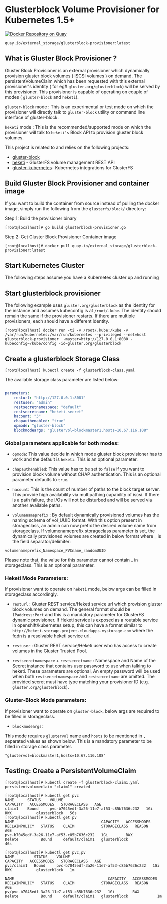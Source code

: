 # Glusterblock Volume Provisioner for Kubernetes 1.5+


[![Docker Repository on Quay](https://quay.io/repository/external_storage/glusterblock-provisioner/status "Docker Repository on Quay")](https://quay.io/repository/external_storage/glusterblock-provisioner)
```
quay.io/external_storage/glusterblock-provisioner:latest
```


## What is Gluster Block Provisioner ?

Gluster Block Provisioner is an external provisioner which dynamically provision gluster block volumes ( ISCSI volumes ) on demand. The persistentVolumeClaim which has been requested with this external provisioner's identity ( for eg# `gluster.org/glusterblock`)  will be served by this provisioner. This provisioner is capable of operating on couple of modes ( `gluster-block` and `heketi`).

`gluster-block` mode :  This is an experimental or test mode on which the provisioner will directly talk to `gluster-block` utility or command line interface of gluster-block. 

`heketi` mode : This is the recommended/supported mode on which the provisioner will talk to `heketi's` Block API to provision gluster block volumes.  

This project is related to and relies on the following projects:

* [gluster-block](https://github.com/gluster/gluster-block)
* [heketi](https://github.com/heketi/heketi) - GlusterFS volume management REST API
* [gluster-kubernetes](https://github.com/gluster/gluster-kubernetes)- Kubernetes integrations for GlusterFS


## Build Gluster Block Provisioner and container image

If you want to build the container from source instead of pulling the docker image, simply run the following from the `glusterfs/block/` directory:

 Step 1: Build the provisioner binary
```
[root@localhost]# go build glusterblock-provisioner.go
```

Step 2:  Get Gluster Block Provisioner Container image
```
[root@localhost]# docker pull quay.io/external_storage/glusterblock-provisioner:latest
```

## Start Kubernetes Cluster

The following steps assume you have a Kubernetes cluster up and running

## Start glusterblock provisioner

The following example uses `gluster.org/glusterblock` as the identity for the instance and assumes kubeconfig is at `/root/.kube`. The identity should remain the same if the provisioner restarts. If there are multiple provisioners, each should have a different identity.

```
[root@localhost] docker run -ti -v /root/.kube:/kube -v /var/run/kubernetes:/var/run/kubernetes --privileged --net=host  glusterblock-provisioner  -master=http://127.0.0.1:8080 -kubeconfig=/kube/config -id=gluster.org/glusterblock
```


## Create a glusterblock Storage Class

```
[root@localhost] kubectl create -f glusterblock-class.yaml
```

The available storage class parameter are listed below:

```yaml

parameters:
    resturl: "http://127.0.0.1:8081"
    restuser: "admin"
    restsecretnamespace: "default"
    restsecretname: "heketi-secret"
    hacount: "3"
    chapauthenabled: "true"
    opmode: "gluster-block"
    blockmodeargs: "glustervol=blockmaster1,hosts=10.67.116.108"

```


### Global parameters applicable for both modes:

* `opmode`: This value decide in which mode gluster block provisioner has to work and the default is `heketi`. This is an optional parameter.

* `chapauthenabled`: This value has to be set to `false` if you want to provision block volume without CHAP authentication. This is an optional parameter defaults to `true`. 

* `hacount`: This is the count of number of paths to the block target server. This provide high availability via multipathing capability of iscsi. If there is a path failure, the I/Os will not be disturbed and will be served via another available paths.

* `volumenameprefix` : By default dynamically provisioned volumes has the naming schema of vol_UUID format. With this option present in storageclass, an admin can now prefix the desired volume name from storageclass. If volumenameprefix storageclass parameter is set, the dynamically provisioned volumes are created in below format where _ is the field separator/delimiter:

`volumenameprefix_Namespace_PVCname_randomUUID`

Please note that, the value for this parameter cannot contain _ in storageclass. This is an optional parameter.

### Heketi Mode Parameters:

If provisioner want to operate on `heketi` mode, below args can be  filled in storageclass accordingly.

* `resturl` : Gluster REST service/Heketi service url which provision gluster block volumes on demand. The general format should be `IPaddress:Port` and this is a mandatory parameter for GlusterFS dynamic provisioner. If Heketi service is exposed as a routable service in openshift/kubernetes setup, this can have a format similar to
`http://heketi-storage-project.cloudapps.mystorage.com` where the fqdn is a resolvable heketi service url.

* `restuser` : Gluster REST service/Heketi user who has access to create volumes in the Gluster Trusted Pool.

* `restsecretnamespace` + `restsecretname` : Namespace and Name of the Secret instance that contains user password to use when talking to heketi. These parameters are optional, An empty password will be used when both `restsecretnamespace` and `restsecretname` are omitted. The provided secret must have type matching your provisioner ID (e.g. `gluster.org/glusterblock`).


### Gluster-Block Mode parameters:

If provisioner want to operate on `gluster-block`, below args are required to be filled in storageclass.

* `blockmodeargs`:

This mode requires `glustervol` name and `hosts` to be mentioned in `,` separated values as shown below. This is a mandatory parameter to be filled
in storage class parameter.

```
"glustervol=blockmaster1,hosts=10.67.116.108"
```

##  Testing: Create a PersistentVolumeClaim

```
[root@localhost]# kubectl create -f glusterblock-claim1.yaml
persistentvolumeclaim "claim1" created

[root@localhost]# kubectl get pvc
NAME      STATUS    VOLUME                                     CAPACITY   ACCESSMODES   STORAGECLASS   AGE
claim1    Bound     pvc-b7045edf-3a26-11e7-af53-c85b7636c232   1Gi        RWX           glusterblock   56s
[root@localhost]# kubectl get pv
NAME                                       CAPACITY   ACCESSMODES   RECLAIMPOLICY   STATUS    CLAIM            STORAGECLASS   REASON    AGE
pvc-b7045edf-3a26-11e7-af53-c85b7636c232   1Gi        RWX           Delete          Bound     default/claim1   glusterblock             46s

[root@localhost]# kubectl get pvc,pv
NAME         STATUS    VOLUME                                     CAPACITY   ACCESSMODES   STORAGECLASS   AGE
pvc/claim1   Bound     pvc-b7045edf-3a26-11e7-af53-c85b7636c232   1Gi        RWX           glusterblock   1m

NAME                                          CAPACITY   ACCESSMODES   RECLAIMPOLICY   STATUS    CLAIM            STORAGECLASS   REASON    AGE
pv/pvc-b7045edf-3a26-11e7-af53-c85b7636c232   1Gi        RWX           Delete          Bound     default/claim1   glusterblock             1m
```

